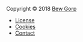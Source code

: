 Copyright &copy; 2018 [Bew Gorp](https://mikaelroos.se)

* [License](license)
* [Cookies](cookies)
* [Contact](contact)
